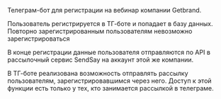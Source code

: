 Телеграм-бот для регистрации на вебинар компании Getbrand.

Пользователь регистрируется в ТГ-боте и попадает в базу данных. Повторно зарегистрированным пользователям невозможно зарегистрироваться

В конце регистрации данные пользователя отправляются по API в рассылочный сервис SendSay на аккаунт этой же компании.

В ТГ-боте реализована возможность отправлять рассылку пользователям, зарегистрировавшимся через него. Доступ к этой функции есть только у тех, кто занимается рассылкой в телеграме.
